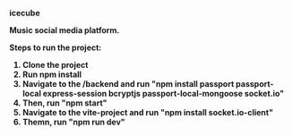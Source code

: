 <b>icecube<b>

Music social media platform.

Steps to run the project:
1. Clone the project
2. Run npm install
3. Navigate to the /backend and run "npm install passport passport-local express-session bcryptjs passport-local-mongoose socket.io"
4. Then, run "npm start"
5. Navigate to the vite-project and run "npm install socket.io-client"
6. Themn, run "npm run dev"
